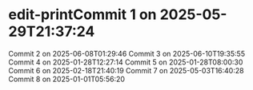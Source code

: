 # edit-printCommit 1 on 2025-05-29T21:37:24
Commit 2 on 2025-06-08T01:29:46
Commit 3 on 2025-06-10T19:35:55
Commit 4 on 2025-01-28T12:27:14
Commit 5 on 2025-01-28T08:00:30
Commit 6 on 2025-02-18T21:40:19
Commit 7 on 2025-05-03T16:40:28
Commit 8 on 2025-01-01T05:56:20
